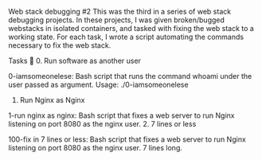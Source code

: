 Web stack debugging #2
This was the third in a series of web stack debugging projects. In these projects, I was given broken/bugged webstacks in isolated containers, and tasked with fixing the web stack to a working state. For each task, I wrote a script automating the commands necessary to fix the web stack.

Tasks 📃
0. Run software as another user

0-iamsomeonelese: Bash script that runs the command whoami under the user passed as argument.
Usage: ./0-iamsomeonelese <user>
1. Run Nginx as Nginx

1-run nginx as nginx: Bash script that fixes a web server to run Nginx listening on port 8080 as the nginx user.
2. 7 lines or less

100-fix in 7 lines or less: Bash script that fixes a web server to run Nginx listening on port 8080 as the nginx user.
7 lines long.

